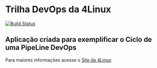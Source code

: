 # Trilha DevOps da 4Linux

<!-- Altere a Flag abaixo com sua URL do Travis -->
[![Build Status](https://travis-ci.com/rafael-henrique-oliveira/DevOpsLab-HelloWorld.svg?branch=master)](https://travis-ci.com/rafael-henrique-oliveira/DevOpsLab-HelloWorld)

## Aplicação criada para exemplificar o Ciclo de uma PipeLine DevOps


Para maiores informações acesse o [Site da 4Linux](https://www.4linux.com.br/cursos/devops)
